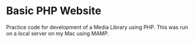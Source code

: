 # Basic PHP Website
Practice code for development of a Media Library using PHP.
This was run on a local server on my Mac using MAMP.